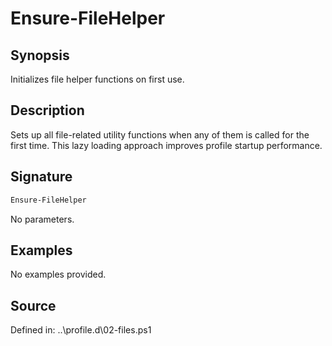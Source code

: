 # Ensure-FileHelper

## Synopsis

Initializes file helper functions on first use.

## Description

Sets up all file-related utility functions when any of them is called for the first time.
    This lazy loading approach improves profile startup performance.

## Signature

```powershell
Ensure-FileHelper
```

No parameters.

## Examples

No examples provided.

## Source

Defined in: ..\profile.d\02-files.ps1
